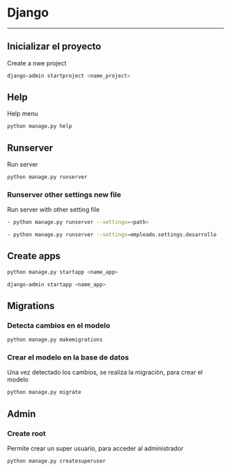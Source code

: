 # Django
---

## Inicializar el proyecto
Create a nwe project
```sh
django-admin startproject <name_project>
```

## Help
Help menu
```sh
python manage.py help
```

## Runserver
Run server
```sh
python manage.py runserver
```

### Runserver other settings new file
Run server with other  setting file
```sh
- python manage.py runserver --settings=<path>

- python manage.py runserver --settings=empleado.settings.desarrollo

```

## Create apps
```sh
python manage.py startapp <name_app>

django-admin startapp <name_app>
```

## Migrations
### Detecta cambios en el modelo
```sh
python manage.py makemigrations
```
### Crear el modelo en la base de datos
Una vez detectado los cambios, se realiza la migraciòn, para crear el modelo
```sh
python manage.py migrate
```

## Admin
### Create root
Permite crear un super usuario, para acceder al administrador
```sh
python manage.py createsuperuser
```
